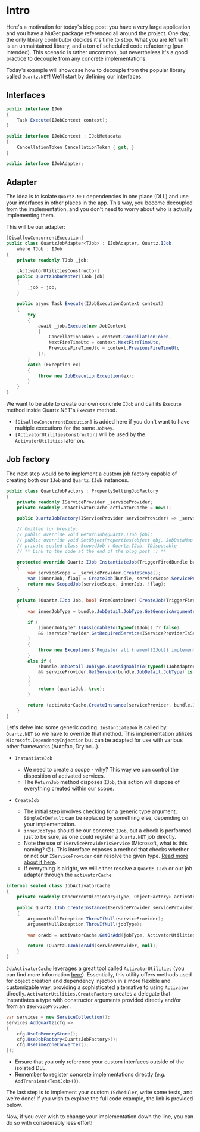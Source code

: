# Intro
Here's a motivation for today's blog post: you have a very large application and you have a NuGet package referenced all around the project. One day, the only library contributor decides it's time to stop. What you are left with is an unmaintained library, and a ton of scheduled code refactoring (pun intended). This scenario is rather uncommon, but nevertheless it's a good practice to decouple from any concrete implementations.

Today's example will showcase how to decouple from the popular library called `Quartz.NET`! We'll start by defining our interfaces.

## Interfaces

```cs
public interface IJob
{
    Task Execute(IJobContext context);
}
```

```cs
public interface IJobContext : IJobMetadata
{
    CancellationToken CancellationToken { get; }
}
```

```cs
public interface IJobAdapter;
```

## Adapter

The idea is to isolate `Quartz.NET` dependencies in one place (DLL) and use your interfaces in other places in the app. This way, you become decoupled from the implementation, and you don't need to worry about who is actually implementing them.

This will be our adapter:

```cs
[DisallowConcurrentExecution]
public class QuartzJobAdapter<TJob> : IJobAdapter, Quartz.IJob
    where TJob : IJob
{
    private readonly TJob _job;

    [ActivatorUtilitiesConstructor]
    public QuartzJobAdapter(TJob job)
    {
        _job = job;
    }

    public async Task Execute(IJobExecutionContext context)
    {
        try
        {
            await _job.Execute(new JobContext
            {
                CancellationToken = context.CancellationToken,
                NextFireTimeUtc = context.NextFireTimeUtc,
                PreviousFireTimeUtc = context.PreviousFireTimeUtc
            });
        }
        catch (Exception ex)
        {
            throw new JobExecutionException(ex);
        }
    }
}
```

We want to be able to create our own concrete `IJob` and call its `Execute` method inside Quartz.NET's `Execute` method.

* `[DisallowConcurrentExecution]` is added here if you don't want to have multiple executions for the same `JobKey`.
* `[ActivatorUtilitiesConstructor]` will be used by the `ActivatorUtilities` later on.

## Job factory

The next step would be to implement a custom job factory capable of creating both our `IJob` and `Quartz.IJob` instances.

```cs
public class QuartzJobFactory : PropertySettingJobFactory
{
    private readonly IServiceProvider _serviceProvider;
    private readonly JobActivatorCache activatorCache = new();

    public QuartzJobFactory(IServiceProvider serviceProvider) => _serviceProvider = serviceProvider;

    // Omitted for brevity:
    // public override void ReturnJob(Quartz.IJob job);
    // public override void SetObjectProperties(object obj, JobDataMap data);
    // private sealed class ScopedJob : Quartz.IJob, IDisposable
    // ** Link to the code at the end of the blog post :) **

    protected override Quartz.IJob InstantiateJob(TriggerFiredBundle bundle, Quartz.IScheduler scheduler)
    {
        var serviceScope = _serviceProvider.CreateScope();
        var (innerJob, flag) = CreateJob(bundle, serviceScope.ServiceProvider);
        return new ScopedJob(serviceScope, innerJob, !flag);
    }

    private (Quartz.IJob Job, bool FromContainer) CreateJob(TriggerFiredBundle bundle, IServiceProvider serviceProvider)
    {
        var innerJobType = bundle.JobDetail.JobType.GetGenericArguments().SingleOrDefault();

        if (
            (innerJobType?.IsAssignableTo(typeof(IJob)) ?? false)
            && !serviceProvider.GetRequiredService<IServiceProviderIsService>().IsService(innerJobType)
        )
        {
            throw new Exception($"Register all {nameof(IJob)} implementations directly, i.e. they should be resolvable through service provider.");
        }
        else if (
            !bundle.JobDetail.JobType.IsAssignableTo(typeof(IJobAdapter))
            && serviceProvider.GetService(bundle.JobDetail.JobType) is Quartz.IJob quartzJob
        )
        {
            return (quartzJob, true);
        }

        return (activatorCache.CreateInstance(serviceProvider, bundle.JobDetail.JobType), false);
    }
}
```

Let's delve into some generic coding. `InstantiateJob` is called by `Quartz.NET` so we have to override that method. This implementation utilizes `Microsoft.DependencyInjection` but can be adapted for use with various other frameworks (Autofac, DryIoc...).

* `InstantiateJob`
  - We need to create a scope - why? This way we can control the disposition of activated services.
  - The `ReturnJob` method disposes `IJob`, this action will dispose of everything created within our scope.

* `CreateJob`
  - The initial step involves checking for a generic type argument, `SingleOrDefault` can be replaced by something else, depending on your implementation.
  - `innerJobType` should be our concrete `IJob`, but a check is performed just to be sure, as one could register a `Quartz.NET` job directly.
  - Note the use of `IServiceProviderIsService` (Microsoft, what is this naming? 😶). This interface exposes a method that checks whether or not our `IServiceProvider` can resolve the given type. [Read more about it here](https://github.com/dotnet/runtime/issues/53919).
  - If everything is alright, we will either resolve a `Quartz.IJob` or our job adapter through the `activatorCache`.

```cs
internal sealed class JobActivatorCache
{
    private readonly ConcurrentDictionary<Type, ObjectFactory> activatorCache = new();

    public Quartz.IJob CreateInstance(IServiceProvider serviceProvider, Type jobType)
    {
        ArgumentNullException.ThrowIfNull(serviceProvider);
        ArgumentNullException.ThrowIfNull(jobType);

        var orAdd = activatorCache.GetOrAdd(jobType, ActivatorUtilities.CreateFactory, Type.EmptyTypes);

        return (Quartz.IJob)orAdd(serviceProvider, null);
    }
}
```

`JobActivatorCache` leverages a great tool called `ActivatorUtilities` (you can find more information [here](https://onthedrift.com/posts/activator-utilities/)). Essentially, this utility offers methods used for object creation and dependency injection in a more flexible and customizable way, providing a sophisticated alternative to using `Activator` directly. `ActivatorUtilities.CreateFactory` creates a delegate that instantiates a type with constructor arguments provided directly and/or from an `IServiceProvider`.

```cs
var services = new ServiceCollection();
services.AddQuartz(cfg =>
{
    cfg.UseInMemoryStore();
    cfg.UseJobFactory<QuartzJobFactory>();
    cfg.UseTimeZoneConverter();
});
```

* Ensure that you only reference your custom interfaces outside of the isolated DLL.
* Remember to register concrete implementations directly (_e.g._ `AddTransient<TestJob>()`).

The last step is to implement your custom `IScheduler`, write some tests, and we're done! If you wish to explore the full code example, the link is provided below.

Now, if you ever wish to change your implementation down the line, you can do so with considerably less effort!
